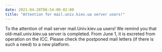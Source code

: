```yaml
---
date: 2021-04-28T06:54:00-02:00
title: "Attention for mail.univ.kiev.ua server users!"
---
```

To the attention of mail server mail.Univ.kiev.ua users!
We remind you that old-mail.univ.kiev.ua server is completed. From June 1, it is excreted from operation on the ICC. Please check the postponed mail letters (if there is such a need) to a new platform.
